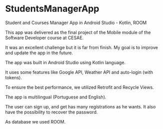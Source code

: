 # StudentsManagerApp

Student and Courses Manager App in Android Studio - Kotlin, ROOM

This app was delivered as the final project of the Mobile module of the Software Developer course at CESAE.

It was an excellent challenge but it is far from finish. My goal is to improve and update the app in the future.

The app was built in Android Studio using Kotlin language.

It uses some features like Google API, Weather API and auto-login (with tokens).

To ensure the best performance, we utilized Retrofit and Recycle Views.

The app is multilingual (Portuguese and English).

The user can sign up, and get has many registrations as he wants. It also have the possibility to recover the password.

As database we used ROOM.
